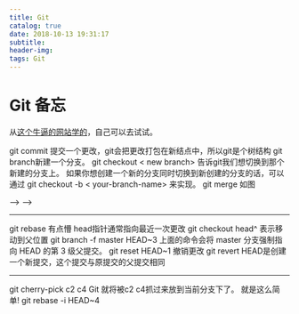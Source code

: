 ```yaml
---
title: Git
catalog: true
date: 2018-10-13 19:31:17
subtitle:
header-img:
tags: Git
---
```


# Git 备忘

从[这个牛逼的网站学的](https://learngitbranching.js.org/)，自己可以去试试。

git commit 提交一个更改，git会把更改打包在新结点中，所以git是个树结构
git branch新建一个分支。
git checkout < new branch> 告诉git我们想切换到那个新建的分支上。
如果你想创建一个新的分支同时切换到新创建的分支的话，可以通过 git checkout -b < your-branch-name> 来实现。
git merge 如图
<!-- <!--  --> -->
<!-- <!--  --> -->
***
git rebase
有点懵
head指针通常指向最近一次更改
git checkout head^
表示移动到父位置
git branch -f master HEAD~3
上面的命令会将 master 分支强制指向 HEAD 的第 3 级父提交。
git reset HEAD~1 撤销更改
git revert HEAD是创建一个新提交，这个提交与原提交的父提交相同
***
git cherry-pick c2 c4 Git 就将被c2 c4抓过来放到当前分支下了。 就是这么简单!
git rebase -i HEAD~4
